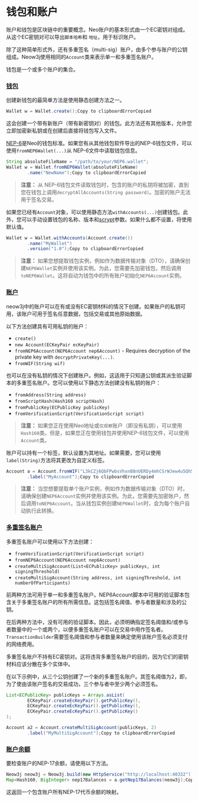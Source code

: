 # 钱包和账户

账户和钱包是区块链中的重要概念。Neo账户的基本形式由一个EC密钥对组成。从这个EC密钥对可以导出`脚本哈希`和 `地址`，用于标识账户。

除了这种简单形式外，还有多重签名（multi-sig）账户，由多个参与账户的公钥组成。Neow3j使用相同的`Account`类来表示单一和多重签名账户。

钱包是一个或多个账户的集合。

### [钱包](https://neow3j.io/#/neo-n3/dapp_development/wallets_and_accounts?id=wallets)

创建新钱包的最简单方法是使用静态创建方法之一。

```java
Wallet w = Wallet.create();Copy to clipboardErrorCopied
```

这会创建一个带有新账户（带有新密钥对）的钱包。此方法还有其他版本，允许您立即加密新私钥或在创建后直接将钱包写入文件。

[NEP-6](https://github.com/neo-project/proposals/blob/master/nep-6.mediawiki)是Neo的钱包标准。如果您有从其他钱包软件导出的NEP-6钱包文件，可以使用`fromNEP6Wallet(...)`从 NEP-6文件中读取钱包信息。

```java
String absoluteFileName = "/path/to/your/NEP6.wallet";
Wallet w = Wallet.fromNEP6Wallet(absoluteFileName)
        .name("NewName");Copy to clipboardErrorCopied
```

> **注意：** 从 NEP-6钱包文件读取钱包时，包含的账户的私钥将被加密，直到您在钱包上调用`decryptAllAccounts(String password)`。加密的账户无法用于签名交易。

如果您已经有`Account`对象，可以使用静态方法`withAccounts(...)`创建钱包。此外，您可以手动设置钱包的名称、版本和[scrypt](https://en.wikipedia.org/wiki/Scrypt)参数。如果什么都不设置，将使用默认值。

```java
Wallet w = Wallet.withAccounts(Account.create())
        .name("MyWallet")
        .version("1.0");Copy to clipboardErrorCopied
```

> **注意：** 如果您想提取钱包实例，例如作为数据传输对象（DTO），请确保创建`NEP6Wallet`实例并使用该实例。为此，您需要先加密钱包，然后调用`toNEP6Wallet`。这将自动为钱包中的所有账户初始化`NEP6Account`实例。

### [账户](https://neow3j.io/#/neo-n3/dapp_development/wallets_and_accounts?id=accounts)

neow3j中的账户可以在有或没有EC密钥材料的情况下创建。如果账户的私钥可用，该账户可用于签名任意数据，包括交易或其他原始数据。

以下方法创建具有可用私钥的账户：

* `create()`
* `new Account(ECKeyPair ecKeyPair)`
* `fromNEP6Account(NEP6Account nep6Account)` - Requires decryption of the private key with `decryptPrivateKey(...)`.
* `fromWIF(String wif)`

也可以在没有私钥的情况下创建账户。例如，这适用于只知道公钥或其派生验证脚本的多重签名账户。您可以使用以下静态方法创建没有私钥的账户：

* `fromAddress(String address)`
* `fromScriptHash(Hash160 scriptHash)`
* `fromPublicKey(ECPublicKey publicKey)`
* `fromVerificationScript(VerificationScript script)`

> **注意：** 如果您正在使用Neo地址或`仅观察`账户（即没有私钥），可以使用`Hash160`类。但是，如果您正在使用钱包并使用NEP-6钱包文件，可以使用`Account`类。

账户可以持有一个标签，默认设置为其地址。如果需要，您可以使用`label(String)`方法将其更改为自定义标签。

```java
Account a = Account.fromWIF("L3kCZj6QbFPwbsVhxnB8nUERDy4mhCSrWJew4u5Qh5QmGMfnCTda")
        .label("MyAccount");Copy to clipboardErrorCopied
```

> **注意：** 当您想要提取单个账户实例，例如作为数据传输对象（DTO）时，请确保创建`NEP6Account`实例并使用该实例。为此，您需要先加密账户，然后调用`toNEP6Account`。当从钱包实例创建`NEP6Wallet`时，会为每个账户自动执行此转换。

### [多重签名账户](https://neow3j.io/#/neo-n3/dapp_development/wallets_and_accounts?id=multi-sig-accounts)

多重签名账户可以使用以下方法创建：

* `fromVerificationScript(VerificationScript script)`
* `fromNEP6Account(NEP6Account nep6Account)`
* `createMultiSigAccount(List<ECPublicKey> publicKeys, int signingThreshold)`
* `createMultiSigAccount(String address, int signingThreshold, int numberOfParticipants)`

前两种方法可用于单一和多重签名账户。NEP6Account脚本中可用的验证脚本包含关于多重签名账户的所有所需信息。这包括签名阈值、参与者数量和涉及的公钥。

在后两种方法中，没有可用的验证脚本。因此，必须明确指定签名阈值和/或参与者数量中的一个或两个，以便多重签名账户可以在交易中用作签名者。`TransactionBuilder`需要签名阈值和参与者数量来确定使用该账户签名必须支付的网络费用。

多重签名账户不持有EC密钥对。这将违背多重签名账户的目的，因为它们的密钥材料应该分散在多个实体中。

在以下示例中，从三个公钥创建了一个新的多重签名账户。其签名阈值为2，即，为了使由该账户签名的交易成功，三个参与者中至少两个必须签名。

```java
List<ECPublicKey> publicKeys = Arrays.asList(
        ECKeyPair.createEcKeyPair().getPublicKey(),
        ECKeyPair.createEcKeyPair().getPublicKey(),
        ECKeyPair.createEcKeyPair().getPublicKey()
);

Account a2 = Account.createMultiSigAccount(publicKeys, 2)
        .label("MyMultiSigAccount");Copy to clipboardErrorCopied
```

### [账户余额](https://neow3j.io/#/neo-n3/dapp_development/wallets_and_accounts?id=account-balances)

要检查账户的NEP-17余额，请使用以下方法。

```java
Neow3j neow3j = Neow3j.build(new HttpService("http://localhost:40332"));
Map<Hash160, BigInteger> nep17Balances = a.getNep17Balances(neow3j);Copy to clipboardErrorCopied
```

这返回一个包含账户所有NEP-17代币余额的映射。
